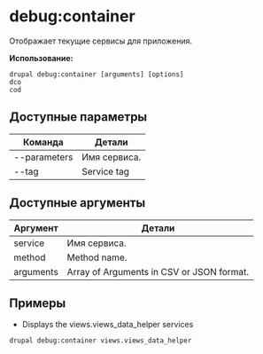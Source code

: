 # debug:container
Отображает текущие сервисы для приложения.

**Использование:**
```
drupal debug:container [arguments] [options]
dco
cod
```

## Доступные параметры
Команда | Детали
-------|-------------
--parameters | Имя сервиса.
--tag | Service tag 

## Доступные аргументы
Аргумент | Детали
---------|-------------
service | Имя сервиса.
method | Method name.
arguments | Array of Arguments in CSV or JSON format.

## Примеры
* Displays the views.views_data_helper services
```
drupal debug:container views.views_data_helper
```
